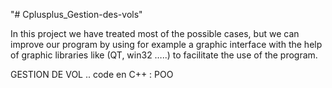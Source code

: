 "# Cplusplus_Gestion-des-vols" 

In this project we have treated most of the possible cases, but we can improve our program by using for example a graphic interface with the help of graphic libraries like (QT, win32 …..) to facilitate the use of the program.

 GESTION DE VOL .. code en C++ : POO
